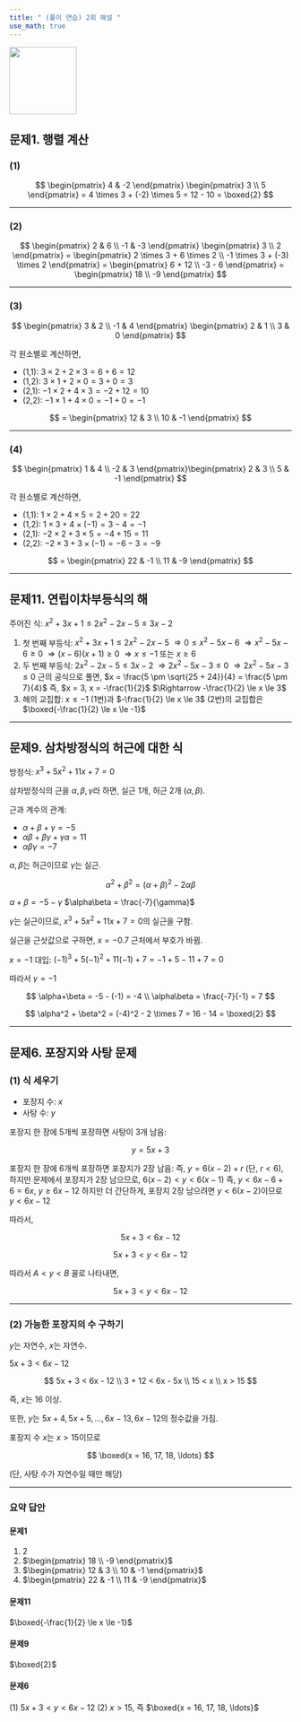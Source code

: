 ```yaml
---
title: " (풀이 연습) 2회 해설 " 
use_math: true
---
```


<img src="https://r2cdn.perplexity.ai/pplx-full-logo-primary-dark%402x.png" class="logo" width="120"/>



## 문제1. 행렬 계산

### (1)

$$
\begin{pmatrix} 4 & -2 \end{pmatrix} \begin{pmatrix} 3 \\ 5 \end{pmatrix}
= 4 \times 3 + (-2) \times 5 = 12 - 10 = \boxed{2}
$$

---

### (2)

$$
\begin{pmatrix} 2 & 6 \\ -1 & -3 \end{pmatrix} \begin{pmatrix} 3 \\ 2 \end{pmatrix}
= \begin{pmatrix} 2 \times 3 + 6 \times 2 \\ -1 \times 3 + (-3) \times 2 \end{pmatrix}
= \begin{pmatrix} 6 + 12 \\ -3 - 6 \end{pmatrix}
= \begin{pmatrix} 18 \\ -9 \end{pmatrix}
$$

---

### (3)

$$
\begin{pmatrix} 3 & 2 \\ -1 & 4 \end{pmatrix} \begin{pmatrix} 2 & 1 \\ 3 & 0 \end{pmatrix}
$$

각 원소별로 계산하면,

- (1,1): $3 \times 2 + 2 \times 3 = 6 + 6 = 12$
- (1,2): $3 \times 1 + 2 \times 0 = 3 + 0 = 3$
- (2,1): $-1 \times 2 + 4 \times 3 = -2 + 12 = 10$
- (2,2): $-1 \times 1 + 4 \times 0 = -1 + 0 = -1$

$$
= \begin{pmatrix} 12 & 3 \\ 10 & -1 \end{pmatrix}
$$

---

### (4)

$$
\begin{pmatrix} 1 & 4 \\ -2 & 3 \end{pmatrix}\begin{pmatrix} 2 & 3 \\ 5 & -1 \end{pmatrix}
$$

각 원소별로 계산하면,

- (1,1): $1 \times 2 + 4 \times 5 = 2 + 20 = 22$
- (1,2): $1 \times 3 + 4 \times (-1) = 3 - 4 = -1$
- (2,1): $-2 \times 2 + 3 \times 5 = -4 + 15 = 11$
- (2,2): $-2 \times 3 + 3 \times (-1) = -6 - 3 = -9$

$$
= \begin{pmatrix} 22 & -1 \\ 11 & -9 \end{pmatrix}
$$

---

## 문제11. 연립이차부등식의 해

주어진 식:
$x^2+3x+1\le 2x^2-2x-5\le 3x-2$

1. 첫 번째 부등식:
$x^2+3x+1 \le 2x^2-2x-5$
$\Rightarrow 0 \le x^2 - 5x - 6$
$\Rightarrow x^2 - 5x - 6 \ge 0$
$\Rightarrow (x-6)(x+1) \ge 0$
$\Rightarrow x \le -1 \text{ 또는 } x \ge 6$
2. 두 번째 부등식:
$2x^2-2x-5 \le 3x-2$
$\Rightarrow 2x^2-5x-3 \le 0$
$\Rightarrow 2x^2-5x-3 \le 0$
근의 공식으로 풀면,
$x = \frac{5 \pm \sqrt{25 + 24}}{4} = \frac{5 \pm 7}{4}$
즉, $x = 3, x = -\frac{1}{2}$
$\Rightarrow -\frac{1}{2} \le x \le 3$
3. 해의 교집합:
$x \le -1$ (1번)과 $-\frac{1}{2} \le x \le 3$ (2번)의 교집합은
$\boxed{-\frac{1}{2} \le x \le -1}$

---

## 문제9. 삼차방정식의 허근에 대한 식

방정식: $x^3+5x^2+11x+7=0$

삼차방정식의 근을 $\alpha, \beta, \gamma$라 하면,
실근 1개, 허근 2개 ($\alpha, \beta$).

근과 계수의 관계:

- $\alpha+\beta+\gamma = -5$
- $\alpha\beta+\beta\gamma+\gamma\alpha = 11$
- $\alpha\beta\gamma = -7$

$\alpha, \beta$는 허근이므로 $\gamma$는 실근.

$$
\alpha^2 + \beta^2 = (\alpha+\beta)^2 - 2\alpha\beta
$$

$\alpha+\beta = -5 - \gamma$
$\alpha\beta = \frac{-7}{\gamma}$

$\gamma$는 실근이므로, $x^3+5x^2+11x+7=0$의 실근을 구함.

실근을 근삿값으로 구하면, $x=-0.7$ 근처에서 부호가 바뀜.

$x=-1$ 대입:
$(-1)^3 + 5(-1)^2 + 11(-1) + 7 = -1 + 5 - 11 + 7 = 0$

따라서 $\gamma = -1$

$$
\alpha+\beta = -5 - (-1) = -4 \\
\alpha\beta = \frac{-7}{-1} = 7
$$

$$
\alpha^2 + \beta^2 = (-4)^2 - 2 \times 7 = 16 - 14 = \boxed{2}
$$

---

## 문제6. 포장지와 사탕 문제

### (1) 식 세우기

- 포장지 수: $x$
- 사탕 수: $y$

포장지 한 장에 5개씩 포장하면 사탕이 3개 남음:

$$
y = 5x + 3
$$

포장지 한 장에 6개씩 포장하면 포장지가 2장 남음:
즉, $y = 6(x-2) + r$ (단, $r < 6$), 하지만 문제에서 포장지가 2장 남으므로,
$6(x-2) < y < 6(x-1)$
즉, $y < 6x - 6 + 6 = 6x$, $y \geq 6x - 12$
하지만 더 간단하게, 포장지 2장 남으려면 $y < 6(x-2)$이므로
$y < 6x - 12$

따라서,

$$
5x + 3 < 6x - 12
$$

$$
5x + 3 < y < 6x - 12
$$

따라서 $A < y < B$ 꼴로 나타내면,

$$
5x + 3 < y < 6x - 12
$$

---

### (2) 가능한 포장지의 수 구하기

$y$는 자연수, $x$는 자연수.

$5x + 3 < 6x - 12$

$$
5x + 3 < 6x - 12 \\
3 + 12 < 6x - 5x \\
15 < x \\
x > 15
$$

즉, $x$는 16 이상.

또한, $y$는 $5x + 4, 5x + 5, ..., 6x - 13, 6x - 12$의 정수값을 가짐.

포장지 수 $x$는 $x > 15$이므로

$$
\boxed{x = 16, 17, 18, \ldots}
$$

(단, 사탕 수가 자연수일 때만 해당)

---

### 요약 답안

#### 문제1

1. $2$
2. $\begin{pmatrix} 18 \\ -9 \end{pmatrix}$
3. $\begin{pmatrix} 12 & 3 \\ 10 & -1 \end{pmatrix}$
4. $\begin{pmatrix} 22 & -1 \\ 11 & -9 \end{pmatrix}$

#### 문제11

$\boxed{-\frac{1}{2} \le x \le -1}$

#### 문제9

$\boxed{2}$

#### 문제6

(1) $5x+3 < y < 6x-12$
(2) $x > 15$, 즉 $\boxed{x = 16, 17, 18, \ldots}$

